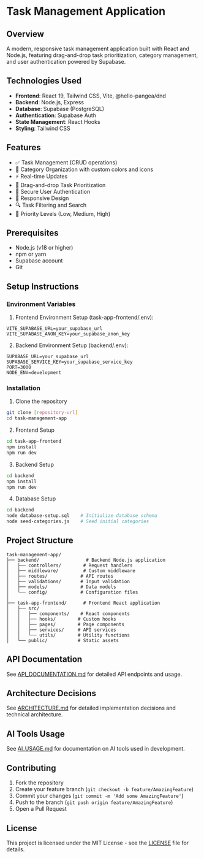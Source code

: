 # Task Management Application

## Overview
A modern, responsive task management application built with React and Node.js, featuring drag-and-drop task prioritization, category management, and user authentication powered by Supabase.

## Technologies Used
- **Frontend**: React 19, Tailwind CSS, Vite, @hello-pangea/dnd
- **Backend**: Node.js, Express
- **Database**: Supabase (PostgreSQL)
- **Authentication**: Supabase Auth
- **State Management**: React Hooks
- **Styling**: Tailwind CSS

## Features
- ✅ Task Management (CRUD operations)
- 🎨 Category Organization with custom colors and icons
- ⚡ Real-time Updates
- 🔄 Drag-and-drop Task Prioritization
- 🔐 Secure User Authentication
- 📱 Responsive Design
- 🔍 Task Filtering and Search
- 🎯 Priority Levels (Low, Medium, High)

## Prerequisites
- Node.js (v18 or higher)
- npm or yarn
- Supabase account
- Git

## Setup Instructions

### Environment Variables

1. Frontend Environment Setup (task-app-frontend/.env):
```env
VITE_SUPABASE_URL=your_supabase_url
VITE_SUPABASE_ANON_KEY=your_supabase_anon_key
```

2. Backend Environment Setup (backend/.env):
```env
SUPABASE_URL=your_supabase_url
SUPABASE_SERVICE_KEY=your_supabase_service_key
PORT=3000
NODE_ENV=development
```

### Installation

1. Clone the repository
```bash
git clone [repository-url]
cd task-management-app
```

2. Frontend Setup
```bash
cd task-app-frontend
npm install
npm run dev
```

3. Backend Setup
```bash
cd backend
npm install
npm run dev
```

4. Database Setup
```bash
cd backend
node database-setup.sql    # Initialize database schema
node seed-categories.js    # Seed initial categories
```

## Project Structure

```
task-management-app/
├── backend/                 # Backend Node.js application
│   ├── controllers/        # Request handlers
│   ├── middleware/         # Custom middleware
│   ├── routes/            # API routes
│   ├── validations/       # Input validation
│   ├── models/            # Data models
│   └── config/            # Configuration files
│
├── task-app-frontend/      # Frontend React application
│   ├── src/
│   │   ├── components/    # React components
│   │   ├── hooks/        # Custom hooks
│   │   ├── pages/        # Page components
│   │   ├── services/     # API services
│   │   └── utils/        # Utility functions
│   └── public/           # Static assets
```

## API Documentation
See [API_DOCUMENTATION.md](./API_DOCUMENTATION.md) for detailed API endpoints and usage.

## Architecture Decisions
See [ARCHITECTURE.md](./ARCHITECTURE.md) for detailed implementation decisions and technical architecture.

## AI Tools Usage
See [AI_USAGE.md](./AI_USAGE.md) for documentation on AI tools used in development.

## Contributing
1. Fork the repository
2. Create your feature branch (`git checkout -b feature/AmazingFeature`)
3. Commit your changes (`git commit -m 'Add some AmazingFeature'`)
4. Push to the branch (`git push origin feature/AmazingFeature`)
5. Open a Pull Request

## License
This project is licensed under the MIT License - see the [LICENSE](LICENSE) file for details.